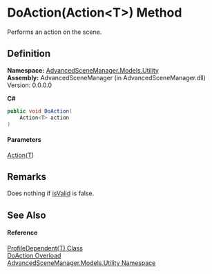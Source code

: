 # DoAction(Action\<T>) Method

Performs an action on the scene.

## Definition

**Namespace:** [AdvancedSceneManager.Models.Utility](N_AdvancedSceneManager_Models_Utility.md)\
**Assembly:** AdvancedSceneManager (in AdvancedSceneManager.dll) Version: 0.0.0.0

**C#**

```c#
public void DoAction(
	Action<T> action
)
```

#### Parameters

&#x20; [Action](https://learn.microsoft.com/dotnet/api/system.action-1)([T](T_AdvancedSceneManager_Models_Utility_ProfileDependent_1.md))&#x20;

## Remarks

Does nothing if [isValid](P_AdvancedSceneManager_Models_Utility_ProfileDependent_1_isValid.md) is false.

## See Also

#### Reference

[ProfileDependent(T) Class](T_AdvancedSceneManager_Models_Utility_ProfileDependent_1.md)\
[DoAction Overload](Overload_AdvancedSceneManager_Models_Utility_ProfileDependent_1_DoAction.md)\
[AdvancedSceneManager.Models.Utility Namespace](N_AdvancedSceneManager_Models_Utility.md)
